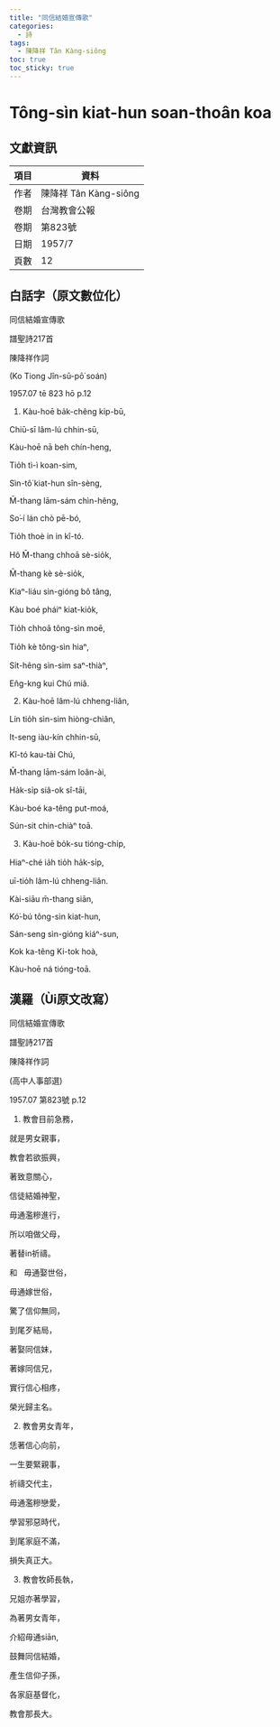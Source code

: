 ```yaml
---
title: "同信結婚宣傳歌"
categories:
  - 詩
tags:
  - 陳降祥 Tân Kàng-siông
toc: true
toc_sticky: true
---
```


# Tông-sìn kiat-hun soan-thoân koa

## 文獻資訊

| 項目 | 資料 |
|---|---|
| 作者 | 陳降祥 Tân Kàng-siông |
| 卷期 | 台灣教會公報 |
| 卷期 | 第823號 |
| 日期 | 1957/7 |
| 頁數 | 12 |

## 白話字（原文數位化）

同信結婚宣傳歌

譜聖詩217首

陳降祥作詞

(Ko Tiong Jîn-sū-pō͘ soán)

1957.07 tē 823 hō p.12

1. Kàu-hoē ba̍k-chêng ki̍p-bū,

Chiū-sī lâm-lú chhin-sū,

Kàu-hoē nā beh chín-heng,

Tio̍h tì-ì koan-sim,

Sìn-tô͘ kiat-hun sîn-sèng,

M̄-thang lām-sám chìn-hêng,

So͘-í lán chò pē-bó,

Tio̍h thoè in in kî-tó.

Hô M̄-thang chhoā sè-sio̍k,

M̄-thang kè sè-sio̍k,

Kiaⁿ-liáu sìn-gióng bô tâng,

Kàu boé pháiⁿ kiat-kio̍k,

Tio̍h chhoā tông-sìn moē,

Tio̍h kè tông-sìn hiaⁿ,

Si̍t-hêng sìn-sim saⁿ-thiàⁿ,

En̂g-kng kui Chú miâ.

2. Kàu-hoē lâm-lú chheng-liân,

Lín tio̍h sìn-sim hiòng-chiân,

It-seng iàu-kín chhin-sū,

Kî-tó kau-tài Chú,

M̄-thang lām-sám loân-ài,

Ha̍k-si̍p siâ-ok sî-tāi,

Kàu-boé ka-têng put-moá,

Sún-sit chin-chiàⁿ toā.

3. Kàu-hoē bo̍k-su tióng-chi̍p,

Hiaⁿ-ché ia̍h tio̍h ha̍k-si̍p,

uī-tio̍h lâm-lú chheng-liân.

Kài-siāu m̄-thang siān,

Kó͘-bú tông-sìn kiat-hun,

Sán-seng sìn-gióng kiáⁿ-sun,

Kok ka-têng Ki-tok hoà,

Kàu-hoē ná tióng-toā.

## 漢羅（Ùi原文改寫）

同信結婚宣傳歌

譜聖詩217首

陳降祥作詞

(高中人事部選)

1957.07 第823號 p.12

1. 教會目前急務，

就是男女親事，

教會若欲振興，

著致意關心，

信徒結婚神聖，

毋通濫糝進行，

所以咱做父母，

著替in祈禱。

和   毋通娶世俗，

毋通嫁世俗，

驚了信仰無同，

到尾歹結局，

著娶同信妹，

著嫁同信兄，

實行信心相疼，

榮光歸主名。

2. 教會男女青年，

恁著信心向前，

一生要緊親事，

祈禱交代主，

毋通濫糝戀愛，

學習邪惡時代，

到尾家庭不滿，

損失真正大。

3. 教會牧師長執，

兄姐亦著學習，

為著男女青年，

介紹毋通siān,

鼓舞同信結婚，

產生信仰子孫，

各家庭基督化，

教會那長大。
